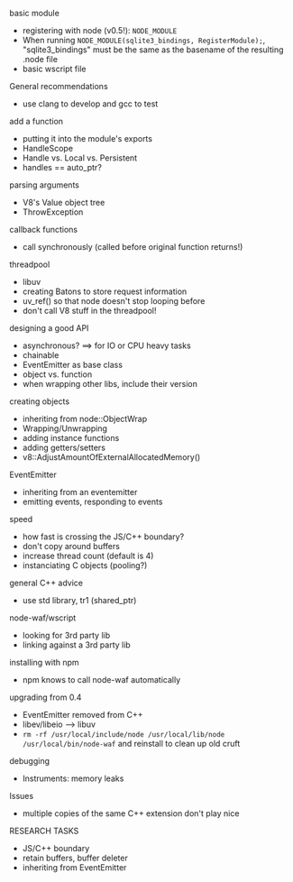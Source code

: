 basic module
- registering with node (v0.5!): `NODE_MODULE`
- When running `NODE_MODULE(sqlite3_bindings, RegisterModule);`, "sqlite3_bindings" must be the same as the basename of the resulting .node file
- basic wscript file

General recommendations
- use clang to develop and gcc to test

add a function
- putting it into the module's exports
- HandleScope
- Handle vs. Local vs. Persistent
- handles == auto_ptr?

parsing arguments
- V8's Value object tree
- ThrowException

callback functions
- call synchronously (called before original function returns!)

threadpool
- libuv
- creating Batons to store request information
- uv_ref() so  that node doesn't stop looping before
- don't call V8 stuff in the threadpool!


designing a good API
- asynchronous?
  ==> for IO or CPU heavy tasks
- chainable
- EventEmitter as base class
- object vs. function
- when wrapping other libs, include their version


creating objects
- inheriting from node::ObjectWrap
- Wrapping/Unwrapping
- adding instance functions
- adding getters/setters
- v8::AdjustAmountOfExternalAllocatedMemory()

EventEmitter
- inheriting from an eventemitter
- emitting events, responding to events

speed
- how fast is crossing the JS/C++ boundary?
- don't copy around buffers
- increase thread count (default is 4)
- instanciating C objects (pooling?)


general C++ advice
- use std library, tr1 (shared_ptr)

node-waf/wscript
- looking for 3rd party lib
- linking against a 3rd party lib

installing with npm
- npm knows to call node-waf automatically

upgrading from 0.4
- EventEmitter removed from C++
- libev/libeio --> libuv
- `rm -rf /usr/local/include/node /usr/local/lib/node /usr/local/bin/node-waf` and reinstall to clean up old cruft

debugging
- Instruments: memory leaks

Issues
- multiple copies of the same C++ extension don't play nice



RESEARCH TASKS
- JS/C++ boundary
- retain buffers, buffer deleter
- inheriting from EventEmitter

